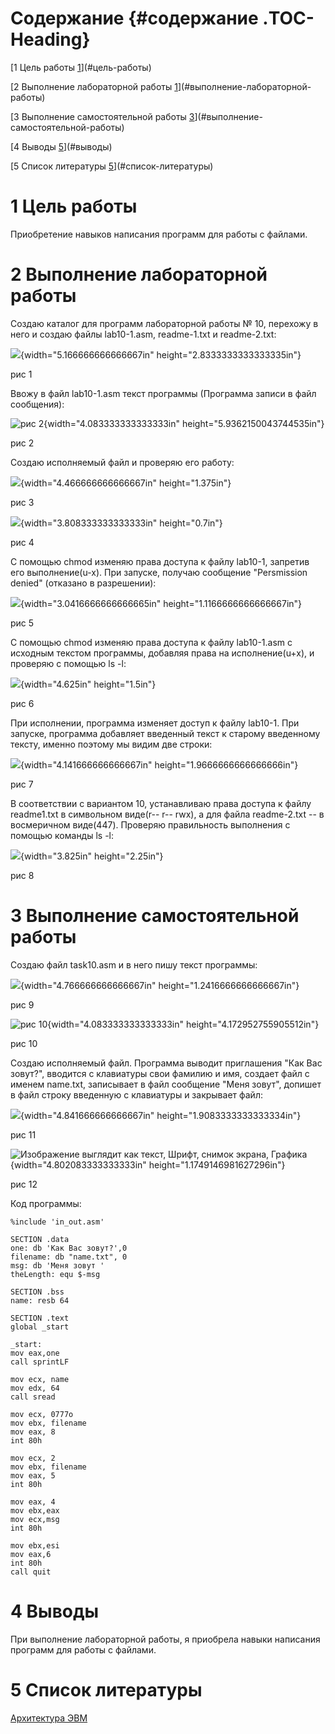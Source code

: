 # Содержание {#содержание .TOC-Heading}

[1 Цель работы [1](#цель-работы)](#цель-работы)

[2 Выполнение лабораторной работы
[1](#выполнение-лабораторной-работы)](#выполнение-лабораторной-работы)

[3 Выполнение самостоятельной работы
[3](#выполнение-самостоятельной-работы)](#выполнение-самостоятельной-работы)

[4 Выводы [5](#выводы)](#выводы)

[5 Список литературы [5](#список-литературы)](#список-литературы)

# 1 Цель работы

Приобретение навыков написания программ для работы с файлами.

# 2 Выполнение лабораторной работы

Создаю каталог для программ лабораторной работы № 10, перехожу в него и
создаю файлы lab10-1.asm, readme-1.txt и readme-2.txt:

![](media/image1.png){width="5.166666666666667in"
height="2.8333333333333335in"}

рис 1

Ввожу в файл lab10-1.asm текст программы (Программа записи в файл
сообщения):

![рис 2](media/image2.png "fig:"){width="4.083333333333333in"
height="5.9362150043744535in"}

рис 2

Создаю исполняемый файл и проверяю его работу:

![](media/image3.png){width="4.466666666666667in" height="1.375in"}

рис 3

![](media/image4.png){width="3.808333333333333in" height="0.7in"}

рис 4

С помощью chmod изменяю права доступа к файлу lab10-1, запретив его
выполнение(u-x). При запуске, получаю сообщение "Persmission denied"
(отказано в разрешении):

![](media/image5.png){width="3.0416666666666665in"
height="1.1166666666666667in"}

рис 5

С помощью chmod изменяю права доступа к файлу lab10-1.asm с исходным
текстом программы, добавляя права на исполнение(u+x), и проверяю с
помощью ls -l:

![](media/image6.png){width="4.625in" height="1.5in"}

рис 6

При исполнении, программа изменяет доступ к файлу lab10-1. При запуске,
программа добавляет введенный текст к старому введенному тексту, именно
поэтому мы видим две строки:

![](media/image7.png){width="4.141666666666667in"
height="1.9666666666666666in"}

рис 7

В соответствии с вариантом 10, устанавливаю права доступа к файлу
readme1.txt в символьном виде(r-- r-- rwx), а для файла readme-2.txt --
в восмеричном виде(447). Проверяю правильность выполнения с помощью
команды ls -l:

![](media/image8.png){width="3.825in" height="2.25in"}

рис 8

# 3 Выполнение самостоятельной работы

Создаю файл task10.asm и в него пишу текст программы:

![](media/image9.png){width="4.766666666666667in"
height="1.2416666666666667in"}

рис 9

![рис 10](media/image10.png "fig:"){width="4.083333333333333in"
height="4.172952755905512in"}

рис 10

Создаю исполняемый файл. Программа выводит приглашения "Как Вас зовут?",
вводится с клавиатуры свои фамилию и имя, создает файл с именем
name.txt, записывает в файл сообщение "Меня зовут", допишет в файл
строку введенную с клавиатуры и закрывает файл:

![](media/image11.png){width="4.841666666666667in"
height="1.9083333333333334in"}

рис 11

![Изображение выглядит как текст, Шрифт, снимок экрана,
Графика](media/image12.png){width="4.802083333333333in"
height="1.1749146981627296in"}

рис 12

Код программы:

    %include 'in_out.asm'

    SECTION .data
    one: db 'Как Вас зовут?',0
    filename: db "name.txt", 0
    msg: db 'Меня зовут '
    theLength: equ $-msg

    SECTION .bss
    name: resb 64

    SECTION .text
    global _start

    _start:
    mov eax,one
    call sprintLF

    mov ecx, name
    mov edx, 64
    call sread

    mov ecx, 0777o
    mov ebx, filename
    mov eax, 8
    int 80h

    mov ecx, 2
    mov ebx, filename
    mov eax, 5
    int 80h

    mov eax, 4
    mov ebx,eax
    mov ecx,msg
    int 80h

    mov ebx,esi
    mov eax,6
    int 80h
    call quit
     

# 4 Выводы

При выполнение лабораторной работы, я приобрела навыки написания
программ для работы с файлами.

# 5 Список литературы

[Архитектура
ЭВМ](https://esystem.rudn.ru/pluginfile.php/2089097/mod_resource/content/0/%D0%9B%D0%B0%D0%B1%D0%BE%D1%80%D0%B0%D1%82%D0%BE%D1%80%D0%BD%D0%B0%D1%8F%20%D1%80%D0%B0%D0%B1%D0%BE%D1%82%D0%B0%20%E2%84%9610.%20%D0%A0%D0%B0%D0%B1%D0%BE%D1%82%D0%B0%20%D1%81%20%D1%84%D0%B0%D0%B9%D0%BB%D0%B0%D0%BC%D0%B8%20%D1%81%D1%80%D0%B5%D0%B4%D1%81%D1%82%D0%B2%D0%B0%D0%BC%D0%B8%20Nasm.pdf)
